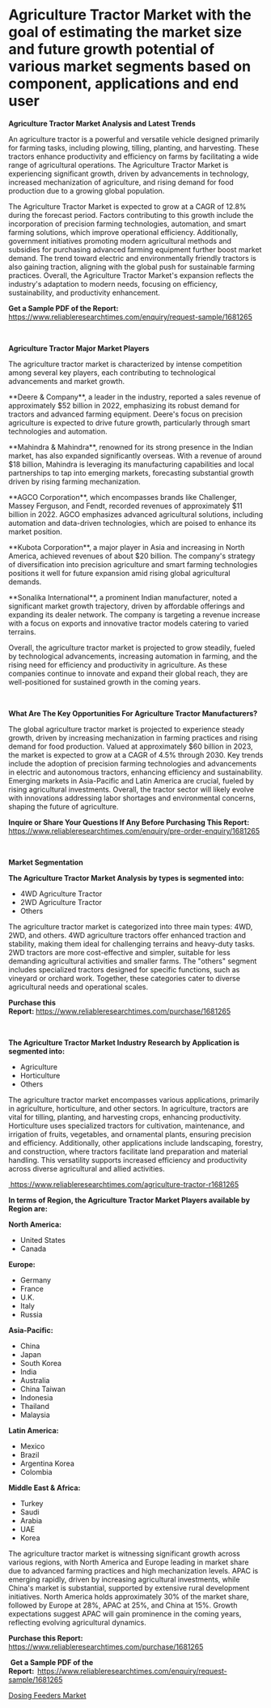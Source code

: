 <p><h1>Agriculture Tractor Market with the goal of estimating the market size and future growth potential of various market segments based on component, applications and end user</h1></p><p><strong>Agriculture Tractor Market Analysis and Latest Trends</strong></p>
<p><p>An agriculture tractor is a powerful and versatile vehicle designed primarily for farming tasks, including plowing, tilling, planting, and harvesting. These tractors enhance productivity and efficiency on farms by facilitating a wide range of agricultural operations. The Agriculture Tractor Market is experiencing significant growth, driven by advancements in technology, increased mechanization of agriculture, and rising demand for food production due to a growing global population.</p><p>The Agriculture Tractor Market is expected to grow at a CAGR of 12.8% during the forecast period. Factors contributing to this growth include the incorporation of precision farming technologies, automation, and smart farming solutions, which improve operational efficiency. Additionally, government initiatives promoting modern agricultural methods and subsidies for purchasing advanced farming equipment further boost market demand. The trend toward electric and environmentally friendly tractors is also gaining traction, aligning with the global push for sustainable farming practices. Overall, the Agriculture Tractor Market's expansion reflects the industry's adaptation to modern needs, focusing on efficiency, sustainability, and productivity enhancement.</p></p>
<p><strong>Get a Sample PDF of the Report:&nbsp;</strong> <a href="https://www.reliableresearchtimes.com/enquiry/request-sample/1681265?utm_campaign=3031&utm_medium=2&utm_source=Github&utm_content=ia&utm_term=24032025&utm_id=agriculture-tractor">https://www.reliableresearchtimes.com/enquiry/request-sample/1681265</a></p>
<p>&nbsp;</p>
<p><strong>Agriculture Tractor Major Market Players</strong></p>
<p><p>The agriculture tractor market is characterized by intense competition among several key players, each contributing to technological advancements and market growth. </p><p>**Deere & Company**, a leader in the industry, reported a sales revenue of approximately $52 billion in 2022, emphasizing its robust demand for tractors and advanced farming equipment. Deere's focus on precision agriculture is expected to drive future growth, particularly through smart technologies and automation.</p><p>**Mahindra & Mahindra**, renowned for its strong presence in the Indian market, has also expanded significantly overseas. With a revenue of around $18 billion, Mahindra is leveraging its manufacturing capabilities and local partnerships to tap into emerging markets, forecasting substantial growth driven by rising farming mechanization.</p><p>**AGCO Corporation**, which encompasses brands like Challenger, Massey Ferguson, and Fendt, recorded revenues of approximately $11 billion in 2022. AGCO emphasizes advanced agricultural solutions, including automation and data-driven technologies, which are poised to enhance its market position.</p><p>**Kubota Corporation**, a major player in Asia and increasing in North America, achieved revenues of about $20 billion. The company's strategy of diversification into precision agriculture and smart farming technologies positions it well for future expansion amid rising global agricultural demands.</p><p>**Sonalika International**, a prominent Indian manufacturer, noted a significant market growth trajectory, driven by affordable offerings and expanding its dealer network. The company is targeting a revenue increase with a focus on exports and innovative tractor models catering to varied terrains.</p><p>Overall, the agriculture tractor market is projected to grow steadily, fueled by technological advancements, increasing automation in farming, and the rising need for efficiency and productivity in agriculture. As these companies continue to innovate and expand their global reach, they are well-positioned for sustained growth in the coming years.</p></p>
<p>&nbsp;</p>
<p><strong>What Are The Key Opportunities For Agriculture Tractor Manufacturers?</strong></p>
<p><p>The global agriculture tractor market is projected to experience steady growth, driven by increasing mechanization in farming practices and rising demand for food production. Valued at approximately $60 billion in 2023, the market is expected to grow at a CAGR of 4.5% through 2030. Key trends include the adoption of precision farming technologies and advancements in electric and autonomous tractors, enhancing efficiency and sustainability. Emerging markets in Asia-Pacific and Latin America are crucial, fueled by rising agricultural investments. Overall, the tractor sector will likely evolve with innovations addressing labor shortages and environmental concerns, shaping the future of agriculture.</p></p>
<p><strong>Inquire or Share Your Questions If Any Before Purchasing This Report:</strong> <a href="https://www.reliableresearchtimes.com/enquiry/pre-order-enquiry/1681265?utm_campaign=3031&utm_medium=2&utm_source=Github&utm_content=ia&utm_term=24032025&utm_id=agriculture-tractor">https://www.reliableresearchtimes.com/enquiry/pre-order-enquiry/1681265</a></p>
<p>&nbsp;</p>
<p><strong>Market Segmentation</strong></p>
<p><strong>The Agriculture Tractor Market Analysis by types is segmented into:</strong></p>
<p><ul><li>4WD Agriculture Tractor</li><li>2WD Agriculture Tractor</li><li>Others</li></ul></p>
<p><p>The agriculture tractor market is categorized into three main types: 4WD, 2WD, and others. 4WD agriculture tractors offer enhanced traction and stability, making them ideal for challenging terrains and heavy-duty tasks. 2WD tractors are more cost-effective and simpler, suitable for less demanding agricultural activities and smaller farms. The "others" segment includes specialized tractors designed for specific functions, such as vineyard or orchard work. Together, these categories cater to diverse agricultural needs and operational scales.</p></p>
<p><strong>Purchase this Report:&nbsp;</strong><a href="https://www.reliableresearchtimes.com/purchase/1681265?utm_campaign=3031&utm_medium=2&utm_source=Github&utm_content=ia&utm_term=24032025&utm_id=agriculture-tractor">https://www.reliableresearchtimes.com/purchase/1681265</a></p>
<p>&nbsp;</p>
<p><strong>The Agriculture Tractor Market Industry Research by Application is segmented into:</strong></p>
<p><ul><li>Agriculture</li><li>Horticulture</li><li>Others</li></ul></p>
<p><p>The agriculture tractor market encompasses various applications, primarily in agriculture, horticulture, and other sectors. In agriculture, tractors are vital for tilling, planting, and harvesting crops, enhancing productivity. Horticulture uses specialized tractors for cultivation, maintenance, and irrigation of fruits, vegetables, and ornamental plants, ensuring precision and efficiency. Additionally, other applications include landscaping, forestry, and construction, where tractors facilitate land preparation and material handling. This versatility supports increased efficiency and productivity across diverse agricultural and allied activities.</p></p>
<p><a href="https://www.reliableresearchtimes.com/agriculture-tractor-r1681265?utm_campaign=3031&utm_medium=2&utm_source=Github&utm_content=ia&utm_term=24032025&utm_id=agriculture-tractor">&nbsp;https://www.reliableresearchtimes.com/agriculture-tractor-r1681265</a></p>
<p><strong>In terms of Region, the Agriculture Tractor Market Players available by Region are:</strong></p>
<p>
    <p> <strong> North America: </strong>
        <ul>
            <li>United States</li>
            <li>Canada</li>
        </ul>
        </p> 
    <p> <strong> Europe: </strong>
        <ul>
            <li>Germany</li>
            <li>France</li>
            <li>U.K.</li>
            <li>Italy</li>
            <li>Russia</li>
        </ul>
        </p> 
    <p> <strong> Asia-Pacific: </strong>
        <ul>
            <li>China</li>
            <li>Japan</li>
            <li>South Korea</li>
            <li>India</li>
            <li>Australia</li>
            <li>China Taiwan</li>
            <li>Indonesia</li>
            <li>Thailand</li>
            <li>Malaysia</li>
        </ul>
        </p> 
    <p> <strong> Latin America: </strong>
        <ul>
            <li>Mexico</li>
            <li>Brazil</li>
            <li>Argentina Korea</li>
            <li>Colombia</li>
        </ul>
        </p> 
    <p> <strong> Middle East & Africa: </strong>
        <ul>
            <li>Turkey</li>
            <li>Saudi</li>
            <li>Arabia</li>
            <li>UAE</li>
            <li>Korea</li>
        </ul>
    </p>
    </p>
<p><p>The agriculture tractor market is witnessing significant growth across various regions, with North America and Europe leading in market share due to advanced farming practices and high mechanization levels. APAC is emerging rapidly, driven by increasing agricultural investments, while China's market is substantial, supported by extensive rural development initiatives. North America holds approximately 30% of the market share, followed by Europe at 28%, APAC at 25%, and China at 15%. Growth expectations suggest APAC will gain prominence in the coming years, reflecting evolving agricultural dynamics.</p></p>
<p><strong>Purchase this Report: </strong><a href="https://www.reliableresearchtimes.com/purchase/1681265?utm_campaign=3031&utm_medium=2&utm_source=Github&utm_content=ia&utm_term=24032025&utm_id=agriculture-tractor">https://www.reliableresearchtimes.com/purchase/1681265</a></p>
<p>&nbsp;<strong>Get a Sample PDF of the Report:&nbsp;&nbsp;</strong><a href="https://www.reliableresearchtimes.com/enquiry/request-sample/1681265?utm_campaign=3031&utm_medium=2&utm_source=Github&utm_content=ia&utm_term=24032025&utm_id=agriculture-tractor">https://www.reliableresearchtimes.com/enquiry/request-sample/1681265</a></p>
<p><strong></strong></p>
<p><p><a href="https://github.com/balapopepi/Market-Research-Report-List-1/blob/main/dosing-feeders-market.md?utm_campaign=3031&utm_medium=2&utm_source=Github&utm_content=ia&utm_term=24032025&utm_id=agriculture-tractor">Dosing Feeders Market</a></p></p>